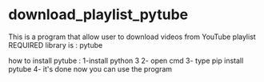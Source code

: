 # download_playlist_pytube
This is a program that allow user to download videos from YouTube playlist
REQUIRED library is : pytube 

how to install pytube :
1-install python 3
2- open cmd
3- type pip install pytube
4- it's done now you can use the program
